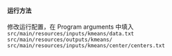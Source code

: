 #### 运行方法

修改运行配置，在 Program arguments  中填入 `src/main/resources/inputs/kmeans/data.txt src/main/resources/outputs/kmeans/ src/main/resources/inputs/kmeans/center/centers.txt`